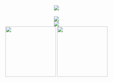 <h1 align="center">
  <a href="https://sakuratears.cn/">
    <img src="https://readme-typing-svg.herokuapp.com/?lines=printf(%22Hello%2C%20World!%22);&center=true&size=27">
  </a>
</h1>

<div align="center"><img src="https://cdn.jsdelivr.net/gh/sun0225SUN/photos/images/202110311924844.png" /></div>

<div align="center"><img src="https://cdn.jsdelivr.net/gh/sun0225SUN/sun0225SUN/assets/github-contribution-grid-snake.svg" /></div>



<div align="center">
  <img height="160px" src="https://github-readme-stats.vercel.app/api?username=Narakue&show_icons=true&theme=tokyonight" />
  <img height="160px" src="https://github-readme-stats.vercel.app/api/top-langs/?username=Narakue&layout=compact" />
</div>

